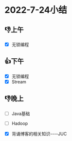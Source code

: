 # 2022-7-24小结

## 👎上午

- [x] 无锁编程

## 👍下午

- [x] 无锁编程
- [x] Stream

## 👎晚上

- [ ] Java基础
- [ ] Hadoop
- [x] 背诵博客的相关知识----JUC















